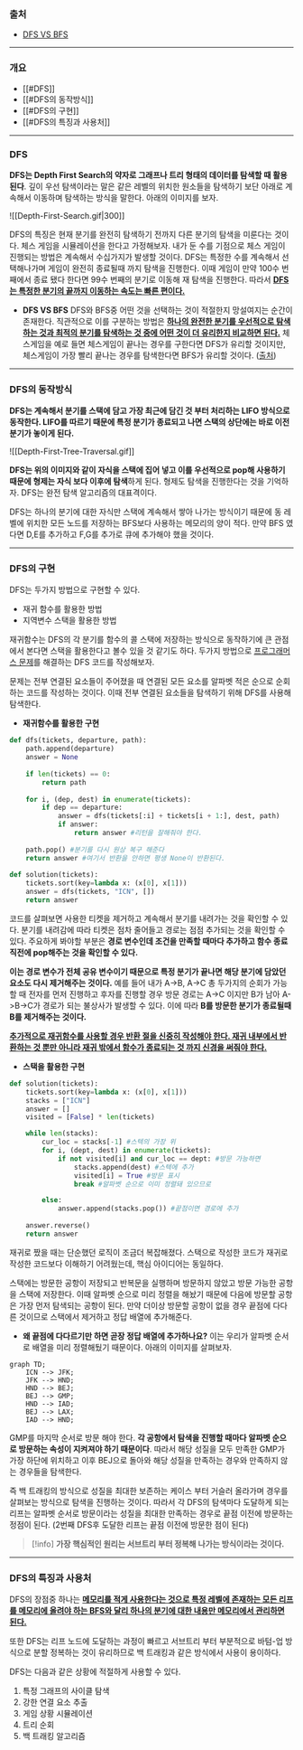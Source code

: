 ### 출처
* [DFS VS BFS](https://stackoverflow.com/questions/3332947/what-are-the-practical-factors-to-consider-when-choosing-between-depth-first-sea)
____
### 개요
* [[#DFS]]
* [[#DFS의 동작방식]]
* [[#DFS의 구현]]
* [[#DFS의 특징과 사용처]]
___
### DFS

**DFS는 Depth First Search의 약자로 그래프나 트리 형태의 데이터를 탐색할 때 활용된다**. 깊이 우선 탐색이라는 말은 같은 레벨의 위치한 원소들을 탐색하기 보단 아래로 계속해서 이동하며 탐색하는 방식을 말한다. 아래의 이미지를 보자.

![[Depth-First-Search.gif|300]]

<span class="red red-bg">DFS의 특징은 현재 분기를 완전히 탐색하기 전까지 다른 분기의 탐색을 미룬다는 것이다.</span> 체스 게임을 시뮬레이션을 한다고 가정해보자. 내가 둔 수를 기점으로 체스 게임이 진행되는 방법은 계속해서 수십가지가 발생할 것이다. DFS는 특정한 수를 계속해서 선택해나가며 게임이 완전히 종료될때 까지 탐색을 진행한다. 이때 게임이 만약 100수 번째에서 종료 됐다 한다면 99수 번째의 분기로 이동해 재 탐색을 진행한다. 따라서 <u><b>DFS는 특정한 분기의 끝까지 이동하는 속도는 빠른 편이다.</b></u>

* **DFS VS BFS**
	DFS와 BFS중 어떤 것을 선택하는 것이 적절한지 망설여지는 순간이 존재한다. 직관적으로 이를 구분하는 방법은 <b><u>하나의 완전한 분기를 우선적으로 탐색하는 것과 최적의 분기를 탐색하는 것 중에 어떤 것이 더 유리한지 비교하면 된다.</b></u> 체스게임을 예로 들면 체스게임이 끝나는 경우를 구한다면 DFS가 유리할 것이지만, 체스게임이 가장 빨리 끝나는 경우를 탐색한다면 BFS가 유리할 것이다. ([출처](https://stackoverflow.com/questions/3332947/what-are-the-practical-factors-to-consider-when-choosing-between-depth-first-sea))

____
### DFS의 동작방식

**DFS는 계속해서 분기를 스택에 담고 가장 최근에 담긴 것 부터 처리하는 LIFO 방식으로 동작한다. LIFO를 따르기 때문에 특정 분기가 종료되고 나면 스택의 상단에는 바로 이전 분기가 놓이게 된다.**

![[Depth-First-Tree-Traversal.gif]]

**DFS는 위의 이미지와 같이 자식을 스택에 집어 넣고 이를 우선적으로 pop해 사용하기 때문에 형제는 자식 보다 이후에 탐색**하게 된다. 형제도 탐색을 진행한다는 것을 기억하자. DFS는 완전 탐색 알고리즘의 대표격이다.

<span class="red red-bg">DFS는 하나의 분기에 대한 자식만 스택에 계속해서 쌓아 나가는 방식이기 때문에 동 레벨에 위치한 모든 노드를 저장하는 BFS보다 사용하는 메모리의 양이 적다.</span> 만약 BFS 였다면 D,E를 추가하고 F,G를 추가로 큐에 추가해야 했을 것이다.
___
### DFS의 구현

DFS는 두가지 방법으로 구현할 수 있다.

* 재귀 함수를 활용한 방법
* 지역변수 스택을 활용한 방법

재귀함수는 DFS의 각 분기를 함수의 콜 스택에 저장하는 방식으로 동작하기에 큰 관점에서 본다면 스택을 활용한다고 볼수 있을 것 같기도 하다. 두가지 방법으로 [프로그래머스 문제](https://school.programmers.co.kr/learn/courses/30/lessons/43164)를 해결하는 DFS 코드를 작성해보자.

문제는 전부 연결된 요소들이 주어졌을 때 연결된 모든 요소를 알파벳 적은 순으로 순회하는 코드를 작성하는 것이다. 이때 전부 연결된 요소들을 탐색하기 위해 DFS를 사용해 탐색한다.

* **재귀함수를 활용한 구현**
```python
def dfs(tickets, departure, path):
    path.append(departure)
    answer = None
    
    if len(tickets) == 0:
        return path
    
    for i, (dep, dest) in enumerate(tickets):
        if dep == departure:
            answer = dfs(tickets[:i] + tickets[i + 1:], dest, path)
            if answer: 
                return answer #리턴을 잘해줘야 한다.
    
    path.pop() #분기를 다시 원상 복구 해준다
    return answer #여기서 반환을 안하면 평생 None이 반환된다.
        
def solution(tickets):
    tickets.sort(key=lambda x: (x[0], x[1]))
    answer = dfs(tickets, "ICN", [])
    return answer
```

코드를 살펴보면 사용한 티켓을 제거하고 계속해서 분기를 내려가는 것을 확인할 수 있다. 분기를 내려감에 따라 티켓은 점차 줄어들고 경로는 점점 추가되는 것을 확인할 수 있다. 주요하게 봐야할 부분은 **경로 변수인데 조건을 만족할 때마다 추가하고 함수 종료직전에 pop해주는 것을 확인할 수 있다.**

**이는 경로 변수가 전체 공유 변수이기 때문으로 특정 분기가 끝나면 해당 분기에 담았던 요소도 다시 제거해주는 것이다.** 예를 들어 내가 A->B, A->C 총 두가지의 순회가 가능할 때 전자를 먼저 진행하고 후자를 진행할 경우 방문 경로는 A->C 이지만 B가 남아 A->B->C가 경로가 되는 불상사가 발생할 수 있다. 이에 따라 **B를 방문한 분기가 종료될때 B를 제거해주는 것이다.**

<u><b>추가적으로 재귀함수를 사용할 경우 반환 절을 신중히 작성해야 한다. 재귀 내부에서 반환하는 것 뿐만 아니라 재귀 밖에서 함수가 종료되는 것 까지 신경을 써줘야 한다.</b></u>

* **스택을 활용한 구현**
```python
def solution(tickets):
    tickets.sort(key=lambda x: (x[0], x[1]))
    stacks = ["ICN"]
    answer = []
    visited = [False] * len(tickets)

    while len(stacks):
        cur_loc = stacks[-1] #스텍의 가장 위
        for i, (dept, dest) in enumerate(tickets):
            if not visited[i] and cur_loc == dept: #방문 가능하면
                stacks.append(dest) #스텍에 추가
                visited[i] = True #방문 표시
                break #알파벳 순으로 이미 정렬돼 있으므로

        else:
            answer.append(stacks.pop()) #끝점이면 경로에 추가
    
    answer.reverse()
    return answer
```

재귀로 짰을 때는 단순했던 로직이 조금더 복잡해졌다. 스택으로 작성한 코드가 재귀로 작성한 코드보다 이해하기 어려웠는데, 핵심 아이디어는 동일하다. 

스택에는 방문한 공항이 저장되고 반복문을 실행하며 방문하지 않았고 방문 가능한 공항을 스택에 저장한다. 이때 알파벳 순으로 미리 정렬을 해놨기 때문에 다음에 방문할 공항은 가장 먼저 탐색되는 공항이 된다. 만약 더이상 방문할 공항이 없을 경우 끝점에 다다른 것이므로  스택에서 제거하고 정답 배열에 추가해준다. 

* **왜 끝점에 다다르기만 하면 곧장 정답 배열에 추가하나요?**
이는 우리가 알파벳 순서로 배열을 미리 정렬해뒀기 때문이다. 아래의 이미지를 살펴보자.

```mermaid
graph TD;
    ICN --> JFK;
    JFK --> HND;
    HND --> BEJ;
    BEJ --> GMP;
    HND --> IAD;
    BEJ --> LAX;
    IAD --> HND;
```

GMP를 마지막 순서로 방문 해야 한다. **각 공항에서 탐색을 진행할 때마다 알파벳 순으로 방문하는 속성이 지켜져야 하기 때문이다**. 따라서 해당 성질을 모두 만족한 GMP가 가장 하단에 위치하고 이후 BEJ으로 돌아와 해당 성질을 만족하는 경우와 만족하지 않는 경우들을 탐색한다. 

즉 <span class="red red-bg">백 트래킹의 방식으로 성질을 최대한 보존하는 케이스 부터 거슬러 올라가며 경우를 살펴보는 방식으로 탐색을 진행하는 것이다. </span> 따라서 각 DFS의 탐색마다 도달하게 되는 리프는 알파벳 순서로 방문이라는 성질을 최대한 만족하는 경우로 끝점 이전에 방문하는 정점이 된다. (2번째  DFS후 도달한 리프는 끝점 이전에 방문한 점이 된다)

> [!info]
> **가장 핵심적인 원리는 서브트리 부터 정복해 나가는 방식이라는 것이다.**

___
### DFS의 특징과 사용처

DFS의 장점중 하나는 <b><u>메모리를 적게 사용한다는 것으로 특정 레벨에 존재하는 모든 리프를 메모리에 올려야 하는 BFS와 달리 하나의 분기에 대한 내용만 메모리에서 관리하면 된다.</u></b>

또한 DFS는 리프 노드에 도달하는 과정이 빠르고 서브트리 부터 부분적으로 바텀-업 방식으로 분할 정복하는 것이 유리하므로 백 트래킹과 같은 방식에서 사용이 용이하다.

DFS는 다음과 같은 상황에 적절하게 사용할 수 있다.

1. 특정 그래프의 사이클 탐색
2. 강한 연결 요소 추출
3. 게임 상황 시뮬레이션
4. 트리 순회
5. 백 트래킹 알고리즘
